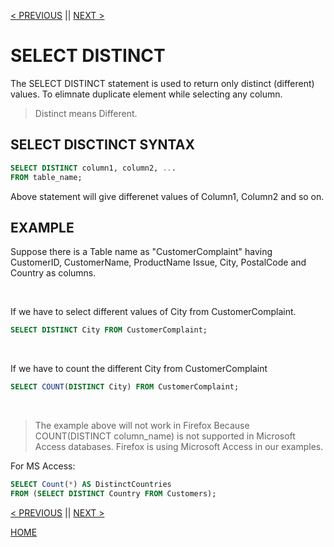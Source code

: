 [< PREVIOUS](select.md) || [NEXT >](where.md)
# SELECT DISTINCT
The SELECT DISTINCT statement is used to return only distinct (different) values. 
To elimnate duplicate element while selecting any column. 
> Distinct means Different. 

## SELECT DISCTINCT SYNTAX 
```sql
SELECT DISTINCT column1, column2, ...
FROM table_name;
```
Above statement will give differenet values of Column1, Column2 and so on.

## EXAMPLE
Suppose there is a Table name as "CustomerComplaint" having CustomerID, CustomerName, ProductName
Issue, City, PostalCode and Country as columns.

<br />

If we have to select different values of City from CustomerComplaint.
```sql
SELECT DISTINCT City FROM CustomerComplaint;
```
<br />

If we have to count the different City from CustomerComplaint
```sql
SELECT COUNT(DISTINCT City) FROM CustomerComplaint;
```
<br />

> The example above will not work in Firefox Because COUNT(DISTINCT column_name) is not supported in Microsoft Access databases. Firefox is using Microsoft Access in our examples.

For MS Access: 
```sql
SELECT Count(*) AS DistinctCountries
FROM (SELECT DISTINCT Country FROM Customers);
```

[< PREVIOUS](select.md) || [NEXT >](where.md)

[HOME](README.md)
